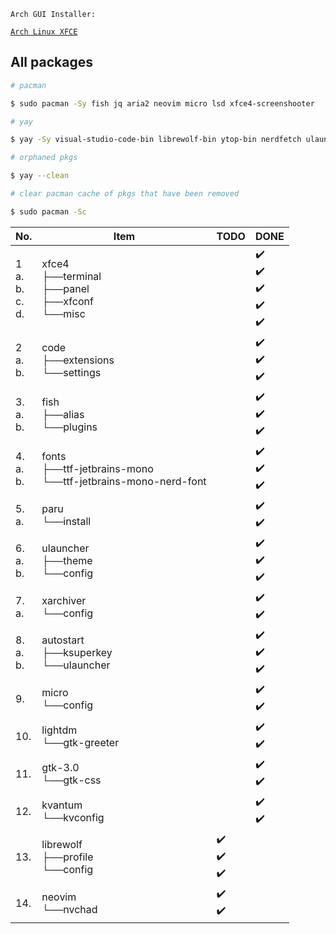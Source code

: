 `Arch GUI Installer:`

[`Arch Linux XFCE`](https://archlinuxgui.in/download.html#xfce)


## All packages

```bash
# pacman

$ sudo pacman -Sy fish jq aria2 neovim micro lsd xfce4-screenshooter

# yay

$ yay -Sy visual-studio-code-bin librewolf-bin ytop-bin nerdfetch ulauncher

# orphaned pkgs

$ yay --clean

# clear pacman cache of pkgs that have been removed

$ sudo pacman -Sc
```
| No.                       	| Item                                                              	| TODO        	| DONE                  	|
|---------------------------	|-------------------------------------------------------------------	|-------------	|-----------------------	|
| 1<br>a.<br>b.<br>c.<br>d. 	| xfce4<br>├──terminal<br>├──panel<br>├──xfconf<br>└──misc          	|             	| ✔️<br>✔️<br>✔️<br>✔️<br>✔️ 	|
| 2<br>a.<br>b.             	| code<br>├──extensions<br>└──settings                              	|             	|      ✔️<br>✔️<br>✔️      	|
| 3.<br>a.<br>b.            	| fish<br>├──alias<br>└──plugins                                    	|             	|      ✔️<br>✔️<br>✔️      	|
| 4.<br>a.<br>b.            	| fonts<br>├──ttf-jetbrains-mono<br>└──ttf-jetbrains-mono-nerd-font 	|             	|      ✔️<br>✔️<br>✔️      	|
| 5.<br>a.                  	| paru<br>└──install                                                	|             	|         ✔️<br>✔️        	|
| 6.<br>a.<br>b.            	| ulauncher<br>├──theme<br>└──config                                	|             	|      ✔️<br>✔️<br>✔️      	|
| 7.<br>a.                  	| xarchiver<br>└──config                                            	|             	|         ✔️<br>✔️        	|
| 8.<br>a.<br>b.            	| autostart<br>├──ksuperkey<br>└──ulauncher                         	|             	|      ✔️<br>✔️<br>✔️      	|
| 9.                        	| micro<br>└──config                                                	|             	|         ✔️<br>✔️        	|
| 10.                       	| lightdm<br>└──gtk-greeter                                         	|             	|         ✔️<br>✔️        	|
| 11.                       	| gtk-3.0<br>└──gtk-css                                             	|             	|         ✔️<br>✔️        	|
| 12.                       	| kvantum<br>└──kvconfig                                            	|             	|         ✔️<br>✔️        	|
| 13.                       	| librewolf<br>├──profile<br>└──config                              	| ✔️<br>✔️<br>✔️ 	|                       	|
| 14.                       	| neovim<br>└──nvchad                                               	| ✔️<br>✔️      	|                       	|